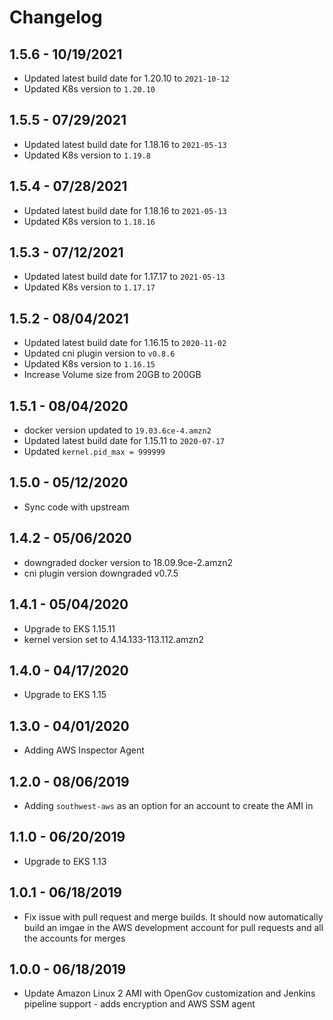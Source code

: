 # Changelog

1.5.6 - 10/19/2021
-----------------------
- Updated latest build date for 1.20.10 to `2021-10-12`
- Updated K8s version to `1.20.10`

1.5.5 - 07/29/2021
-----------------------
- Updated latest build date for 1.18.16 to `2021-05-13`
- Updated K8s version to `1.19.8`

1.5.4 - 07/28/2021
-----------------------
- Updated latest build date for 1.18.16 to `2021-05-13`
- Updated K8s version to `1.18.16`
  
1.5.3 - 07/12/2021
-----------------------
- Updated latest build date for 1.17.17 to `2021-05-13`
- Updated K8s version to `1.17.17`

1.5.2 - 08/04/2021
-----------------------
- Updated latest build date for 1.16.15 to `2020-11-02`
- Updated cni plugin version to `v0.8.6`
- Updated K8s version to `1.16.15`
- Increase Volume size from 20GB to 200GB

1.5.1 - 08/04/2020
-----------------------
- docker version updated to `19.03.6ce-4.amzn2`
- Updated latest build date for 1.15.11  to `2020-07-17`
- Updated `kernel.pid_max = 999999`

1.5.0 - 05/12/2020
-----------------------
- Sync code with upstream

1.4.2 - 05/06/2020
-----------------------
- downgraded docker version to 18.09.9ce-2.amzn2
- cni plugin version downgraded v0.7.5  

1.4.1 - 05/04/2020
-----------------------
- Upgrade to EKS 1.15.11
- kernel version set to 4.14.133-113.112.amzn2

1.4.0 - 04/17/2020
-----------------------
- Upgrade to EKS 1.15

1.3.0 - 04/01/2020
-----------------------
- Adding AWS Inspector Agent

1.2.0 - 08/06/2019
-----------------------
- Adding `southwest-aws` as an option for an account to create the AMI in

1.1.0 - 06/20/2019
-----------------------
- Upgrade to EKS 1.13

1.0.1 - 06/18/2019
-----------------------
- Fix issue with pull request and merge builds. It should now automatically build an imgae in the AWS development account for pull requests and all the accounts for merges

1.0.0 - 06/18/2019
-----------------------
- Update Amazon Linux 2 AMI with OpenGov customization and Jenkins pipeline support - adds encryption and AWS SSM agent
